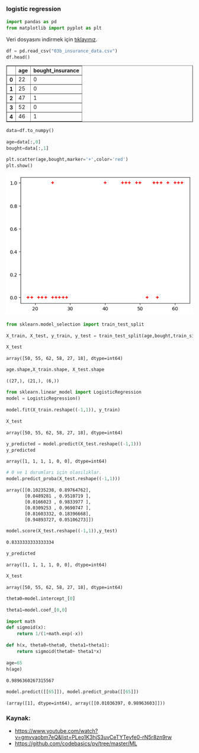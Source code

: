 ### logistic regression


```python
import pandas as pd
from matplotlib import pyplot as plt
```

Veri dosyasını indirmek için [tıklayınız](./images/03b_insurance_data.csv).


```python
df = pd.read_csv("03b_insurance_data.csv")
df.head()
```




<div>
<style scoped>
    .dataframe tbody tr th:only-of-type {
        vertical-align: middle;
    }

    .dataframe tbody tr th {
        vertical-align: top;
    }

    .dataframe thead th {
        text-align: right;
    }
</style>
<table border="1" class="dataframe">
  <thead>
    <tr style="text-align: right;">
      <th></th>
      <th>age</th>
      <th>bought_insurance</th>
    </tr>
  </thead>
  <tbody>
    <tr>
      <th>0</th>
      <td>22</td>
      <td>0</td>
    </tr>
    <tr>
      <th>1</th>
      <td>25</td>
      <td>0</td>
    </tr>
    <tr>
      <th>2</th>
      <td>47</td>
      <td>1</td>
    </tr>
    <tr>
      <th>3</th>
      <td>52</td>
      <td>0</td>
    </tr>
    <tr>
      <th>4</th>
      <td>46</td>
      <td>1</td>
    </tr>
  </tbody>
</table>
</div>




```python
data=df.to_numpy()
```


```python
age=data[:,0]
bought=data[:,1]
```


```python
plt.scatter(age,bought,marker='+',color='red')
plt.show()
```


    
![png](images/03b_output_5_0.png)
    



```python
from sklearn.model_selection import train_test_split
```


```python
X_train, X_test, y_train, y_test = train_test_split(age,bought,train_size=0.8)
```


```python
X_test
```




    array([50, 55, 62, 58, 27, 18], dtype=int64)




```python
age.shape,X_train.shape, X_test.shape
```




    ((27,), (21,), (6,))




```python
from sklearn.linear_model import LogisticRegression
model = LogisticRegression()
```


```python
model.fit(X_train.reshape((-1,1)), y_train)
```


```python
X_test
```




    array([50, 55, 62, 58, 27, 18], dtype=int64)




```python
y_predicted = model.predict(X_test.reshape((-1,1)))
y_predicted
```




    array([1, 1, 1, 1, 0, 0], dtype=int64)




```python
# 0 ve 1 durumları için olasılıklar.
model.predict_proba(X_test.reshape((-1,1)))
```




    array([[0.10235238, 0.89764762],
           [0.0489281 , 0.9510719 ],
           [0.0166023 , 0.9833977 ],
           [0.0309253 , 0.9690747 ],
           [0.81603332, 0.18396668],
           [0.94893727, 0.05106273]])




```python
model.score(X_test.reshape((-1,1)),y_test)
```




    0.8333333333333334




```python
y_predicted
```




    array([1, 1, 1, 1, 0, 0], dtype=int64)




```python
X_test
```




    array([50, 55, 62, 58, 27, 18], dtype=int64)




```python
theta0=model.intercept_[0]
```


```python
theta1=model.coef_[0,0]
```


```python
import math
def sigmoid(x):
    return 1/(1+math.exp(-x))
```


```python
def h(x, theta0=theta0, theta1=theta1):
    return sigmoid(theta0+ theta1*x)
```


```python
age=65
h(age)
```




    0.9896360267315567




```python
model.predict([[65]]), model.predict_proba([[65]])
```




    (array([1], dtype=int64), array([[0.01036397, 0.98963603]]))


  ### Kaynak:
    
- https://www.youtube.com/watch?v=gmvvaobm7eQ&list=PLeo1K3hjS3uvCeTYTeyfe0-rN5r8zn9rw	
- https://github.com/codebasics/py/tree/master/ML


